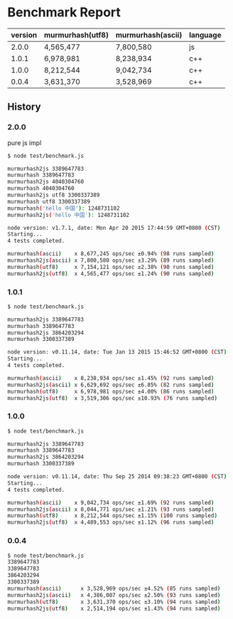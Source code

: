 # Benchmark Report

version | murmurhash(utf8) | murmurhash(ascii) | language
---     | ---              | ---               | ---
2.0.0   | 4,565,477        | 7,800,580         | js
1.0.1   | 6,978,981        | 8,238,934         | c++
1.0.0   | 8,212,544        | 9,042,734         | c++
0.0.4   | 3,631,370        | 3,528,969         | c++

## History

### 2.0.0

pure js impl

```bash
$ node test/benchmark.js

murmurhash2js 3389647783
murmurhash 3389647783
murmurhash2js 4040304760
murmurhash 4040304760
murmurhash2js utf8 3300337389
murmurhash utf8 3300337389
murmurhash('hello 中国'): 1248731102
murmurhash2js('hello 中国'): 1248731102

node version: v1.7.1, date: Mon Apr 20 2015 17:44:59 GMT+0800 (CST)
Starting...
4 tests completed.

murmurhash(ascii)    x 8,677,245 ops/sec ±0.94% (98 runs sampled)
murmurhash2js(ascii) x 7,800,580 ops/sec ±3.29% (89 runs sampled)
murmurhash(utf8)     x 7,154,121 ops/sec ±2.38% (90 runs sampled)
murmurhash2js(utf8)  x 4,565,477 ops/sec ±1.24% (90 runs sampled)
```

### 1.0.1

```bash
$ node test/benchmark.js

murmurhash2js 3389647783
murmurhash 3389647783
murmurhash2js 3864203294
murmurhash 3300337389

node version: v0.11.14, date: Tue Jan 13 2015 15:46:52 GMT+0800 (CST)
Starting...
4 tests completed.

murmurhash(ascii)    x 8,238,934 ops/sec ±1.45% (92 runs sampled)
murmurhash2js(ascii) x 6,629,692 ops/sec ±6.85% (82 runs sampled)
murmurhash(utf8)     x 6,978,981 ops/sec ±4.00% (86 runs sampled)
murmurhash2js(utf8)  x 3,519,306 ops/sec ±10.93% (76 runs sampled)
```

### 1.0.0

```bash
$ node test/benchmark.js

murmurhash2js 3389647783
murmurhash 3389647783
murmurhash2js 3864203294
murmurhash 3300337389

node version: v0.11.14, date: Thu Sep 25 2014 09:38:23 GMT+0800 (CST)
Starting...
4 tests completed.

murmurhash(ascii)    x 9,042,734 ops/sec ±1.69% (92 runs sampled)
murmurhash2js(ascii) x 8,044,771 ops/sec ±1.21% (93 runs sampled)
murmurhash(utf8)     x 8,212,544 ops/sec ±1.15% (100 runs sampled)
murmurhash2js(utf8)  x 4,489,553 ops/sec ±1.12% (96 runs sampled)
```

### 0.0.4

```bash
$ node test/benchmark.js
3389647783
3389647783
3864203294
3300337389
murmurhash(ascii)      x 3,528,969 ops/sec ±4.52% (85 runs sampled)
murmurhash2js(ascii)   x 4,386,007 ops/sec ±2.50% (93 runs sampled)
murmurhash(utf8)       x 3,631,370 ops/sec ±3.10% (94 runs sampled)
murmurhash2js(utf8)    x 2,514,194 ops/sec ±1.43% (94 runs sampled)
```
